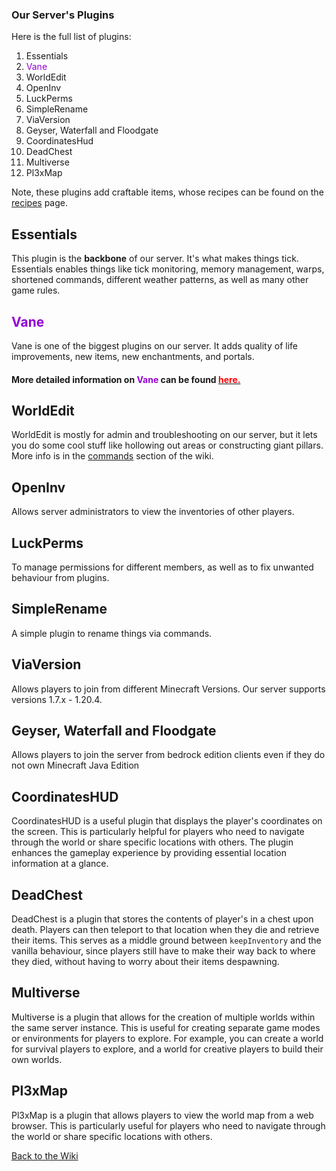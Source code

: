 <link rel="stylesheet" href="/MinecraftServer/assets/css/light-darkmode.css">

### Our Server's Plugins

Here is the full list of plugins:  
1. Essentials  
2. <span style="color:darkviolet">Vane</span>  
3. WorldEdit  
4. OpenInv
5. LuckPerms
6. SimpleRename
7. ViaVersion
8. Geyser, Waterfall and Floodgate
9. CoordinatesHud
10. DeadChest
11. Multiverse
12. Pl3xMap

Note, these plugins add craftable items, whose recipes can be found on the [recipes](/MinecraftServer/wiki/recipes) page.


## Essentials
This plugin is the **backbone** of our server. It's what makes things tick.  
Essentials enables things like tick monitoring, memory management, warps, shortened commands, different weather patterns, as well as many other game rules.

## <span style="color:darkviolet">Vane</span>
Vane is one of the biggest plugins on our server. It adds quality of life improvements, new items, new enchantments, and portals.  
#### More detailed information on <span style="color:darkviolet">Vane</span> can be found [<span style="color:red">here.</span>](/MinecraftServer/wiki/vane-detailed)  

## WorldEdit
WorldEdit is mostly for admin and troubleshooting on our server, but it lets you do some cool stuff like hollowing out areas or constructing giant pillars. More info is in the [commands](/MinecraftServer/wiki/commands) section of the wiki.

## OpenInv
Allows server administrators to view the inventories of other players.

## LuckPerms
To manage permissions for different members, as well as to fix unwanted behaviour from plugins.

## SimpleRename
A simple plugin to rename things via commands.

## ViaVersion
Allows players to join from different Minecraft Versions. Our server supports versions 1.7.x - 1.20.4.

## Geyser, Waterfall and Floodgate
Allows players to join the server from bedrock edition clients even if they do not own Minecraft Java Edition

## CoordinatesHUD
CoordinatesHUD is a useful plugin that displays the player's coordinates on the screen. This is particularly helpful for players who need to navigate through the world or share specific locations with others. The plugin enhances the gameplay experience by providing essential location information at a glance.

## DeadChest
DeadChest is a plugin that stores the contents of player's in a chest upon death. Players can then teleport to that location when they die and retrieve their items. This serves as a middle ground between ``keepInventory`` and the vanilla behaviour, since players still have to make their way back to where they died, without having to worry about their items despawning.


## Multiverse
Multiverse is a plugin that allows for the creation of multiple worlds within the same server instance. This is useful for creating separate game modes or environments for players to explore. For example, you can create a world for survival players to explore, and a world for creative players to build their own worlds.

## Pl3xMap
Pl3xMap is a plugin that allows players to view the world map from a web browser. This is particularly useful for players who need to navigate through the world or share specific locations with others.




[Back to the Wiki](/MinecraftServer/wiki)
